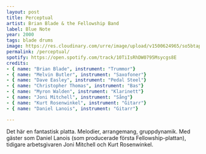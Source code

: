 ```yaml
---
layout: post
title: Perceptual
artist: Brian Blade & the Fellowship Band
label: Blue Note
year: 2000
tags: blade drums
image: https://res.cloudinary.com/urre/image/upload/v1500624965/so5btapoconikbpv3ctc.jpg
permalink: /perceptual/
spotify: https://open.spotify.com/track/10TiIsRhDW0795Msycgs8E
credits:
- { name: "Brian Blade", instrument: "Trummor"}
- { name: "Melvin Butler", instrument: "Saxofoner"}
- { name: "Dave Easley", instrument: "Pedal Steel"}
- { name: "Christopher Thomas", instrument: "Bas"}
- { name: "Myron Walden", instrument: "Klarinett"}
- { name: "Joni Mitchell", instrument: "Sång"}
- { name: "Kurt Rosenwinkel", instrument: "Gitarr"}
- { name: "Daniel Lanois", instrument: "Gitarr"}

---
```


Det här en fantastisk platta. Melodier, arrangemang, gruppdynamik. Med gäster som Daniel Lanois (som producerade första Fellowship-plattan), tidigare arbetsgivaren Joni Mitchell och Kurt Rosenwinkel.

